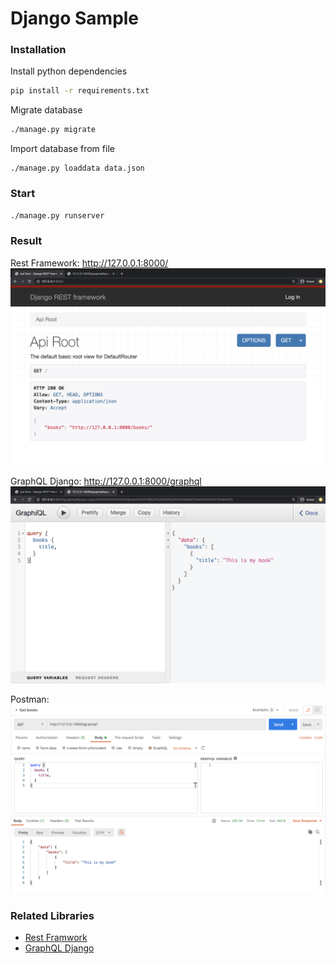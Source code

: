 # Django Sample

### Installation

Install python dependencies
```bash
pip install -r requirements.txt 
```

Migrate database
```bash
./manage.py migrate
```

Import database from file
```base
./manage.py loaddata data.json
```

### Start
```bash
./manage.py runserver
```

### Result
Rest Framework: http://127.0.0.1:8000/
![Rest Framework View](./assets/images/rest_framework.png)

GraphQL Django: http://127.0.0.1:8000/graphql
![Graph Django View](./assets/images/graphql-django.png)

Postman:
![Postman](./assets/images/postman.png)


### Related Libraries
- [Rest Framwork](https://www.django-rest-framework.org/)
- [GraphQL Django](https://github.com/graphql-python/graphene-django)
  